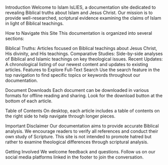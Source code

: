 Introduction
Welcome to Islam IsLIES, a documentation site dedicated to revealing Biblical truths about Islam and Jesus Christ. Our mission is to provide well-researched, scriptural evidence examining the claims of Islam in light of Biblical teachings.

How to Navigate this Site
This documentation is organized into several sections:

Biblical Truths: Articles focused on Biblical teachings about Jesus Christ, His divinity, and His teachings.
Comparative Studies: Side-by-side analyses of Biblical and Islamic teachings on key theological issues.
Recent Updates: A chronological listing of our newest content and updates to existing articles.
Features to Explore
Full-Text Search
Use the search feature in the top navigation to find specific topics or keywords throughout our documentation.

Document Downloads
Each document can be downloaded in various formats for offline reading and sharing. Look for the download button at the bottom of each article.

Table of Contents
On desktop, each article includes a table of contents on the right side to help navigate through longer pieces.

Important Disclaimer
Our documentation aims to provide accurate Biblical analysis. We encourage readers to verify all references and conduct their own study of Scripture. This site is not intended to promote hatred but rather to examine theological differences through scriptural analysis.

Getting Involved
We welcome feedback and questions. Follow us on our social media platforms linked in the footer to join the conversation.